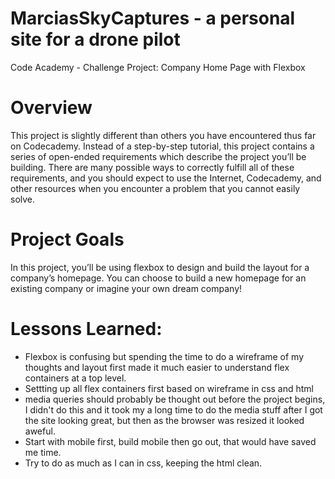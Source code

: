 # MarciasSkyCaptures - a personal site for a drone pilot
Code Academy - Challenge Project: Company Home Page with Flexbox

# Overview
​This project is slightly different than others you have encountered thus far on Codecademy. Instead of a step-by-step tutorial, this project contains a series of open-ended requirements which describe the project you’ll be building. There are many possible ways to correctly fulfill all of these requirements, and you should expect to use the Internet, Codecademy, and other resources when you encounter a problem that you cannot easily solve.​

# Project Goals
In this project, you’ll be using flexbox to design and build the layout for a company’s homepage. You can choose to build a new homepage for an existing company or imagine your own dream company!​

# Lessons Learned:
- Flexbox is confusing but spending the time to do a wireframe of my thoughts and layout first made it much easier to understand flex containers at a top level.
- Settting up all flex containers first based on wireframe in css and html
- media queries should probably be thought out before the project begins, I didn't do this and it took my a long time to do the media stuff after I got the site looking great, but then as the browser was resized it looked aweful. 
- Start with mobile first, build mobile then go out, that would have saved me time. 
- Try to do as much as I can in css, keeping the html clean. 

